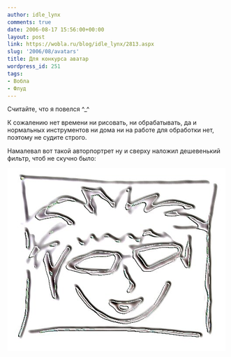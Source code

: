 ```yaml
---
author: idle_lynx
comments: true
date: 2006-08-17 15:56:00+00:00
layout: post
link: https://wobla.ru/blog/idle_lynx/2813.aspx
slug: '2006/08/avatars'
title: Для конкурса аватар
wordpress_id: 251
tags:
- Вобла
- Флуд
---
```


Считайте, что я повелся ^_^

К сожалению нет времени ни рисовать, ни обрабатывать, да и нормальных инструментов ни дома ни на работе для обработки нет, поэтому не судите строго.

Намалевал вот такой авторпортрет ну и сверху наложил дешевенький фильтр, чтоб не скучно было:

![me](images/2007/05/751ab034-a13f-4b8e-9753-2b6cd2d2af0f.jpg)
